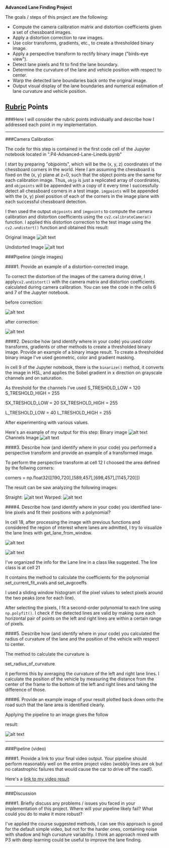 
**Advanced Lane Finding Project**

The goals / steps of this project are the following:

* Compute the camera calibration matrix and distortion coefficients given a set of chessboard images.
* Apply a distortion correction to raw images.
* Use color transforms, gradients, etc., to create a thresholded binary image.
* Apply a perspective transform to rectify binary image ("birds-eye view").
* Detect lane pixels and fit to find the lane boundary.
* Determine the curvature of the lane and vehicle position with respect to center.
* Warp the detected lane boundaries back onto the original image.
* Output visual display of the lane boundaries and numerical estimation of lane curvature and vehicle position.

[//]: # (Image References)

[image1]: ./camera_cal/calibration1.jpg "Distorted"
[image2]: ./output_images/stage0/undistorted_calibration1.jpg "Undistorted"
[image3]: ./test_images/test2.jpg "Distorted"
[image4]: ./output_images/stage1/undistorted_test2.jpg "Undistorted"
[image5]: ./output_images/stage1/binary.jpg "Binary"
[image6]: ./output_images/stage1/channels.jpg "Channels"
[image7]: ./output_images/stage1/straight_red.jpg "Straight"
[image8]: ./output_images/stage1/straight_red_warped.jpg "Warped"
[image9]: ./output_images/stage1/left_line.jpg "Left line"
[image10]: ./output_images/stage1/right_line.jpg "Right line"
[image11]: ./output_images/stage1/project_test5.jpg "Lane"

## [Rubric](https://review.udacity.com/#!/rubrics/571/view) Points
###Here I will consider the rubric points individually and describe how I addressed each point in my implementation.  

---
###Camera Calibration

The code for this step is contained in the first code cell of the Jupyter notebook located in ".P4-Advanced-Lane-Lineds.ipynb"

I start by preparing "objpoints", which will be the (x, y, z) coordinates of the chessboard corners in the world. Here I am assuming the chessboard is fixed on the (x, y) plane at z=0, such that the object points are the same for each calibration image.  Thus, `objp` is just a replicated array of coordinates, and `objpoints` will be appended with a copy of it every time I successfully detect all chessboard corners in a test image.  `imgpoints` will be appended with the (x, y) pixel position of each of the corners in the image plane with each successful chessboard detection.  

I then used the output `objpoints` and `imgpoints` to compute the camera calibration and distortion coefficients using the `cv2.calibrateCamera()` function.  I applied this distortion correction to the test image using the `cv2.undistort()` function and obtained this result:

Original Image
![alt text][image1]

Undistorted Image
![alt text][image2]

###Pipeline (single images)

####1. Provide an example of a distortion-corrected image.

To correct the distortion of the images of the camera during drive, I apply`cv2.undistort()` with the camera matrix and distortion coefficients calculated during camera calibration.
You can see the code in the cells 6 and 7 of the Jupyter notebook.

before correction:

![alt text][image3]

after correction:

![alt text][image4]

####2. Describe how (and identify where in your code) you used color transforms, gradients or other methods to create a thresholded binary image.  Provide an example of a binary image result.
To create a thresholded binary image I've used geometric, color and gradient masking.

In cell 9 of the Jupyter notebook, there is the `binarize()` method, it converts the image in HSL, and applies the
Sobel gradient in x direction on grayscale channels and on saturation.

As threshold for the channels I've used
S_TRESHOLD_LOW = 120
S_TRESHOLD_HIGH = 255

SX_TRESHOLD_LOW = 20
SX_TRESHOLD_HIGH = 255

L_TRESHOLD_LOW = 40
L_TRESHOLD_HIGH = 255

After experimenting with various values.

Here's an example of my output for this step:
Binary image
![alt text][image5]
Channels Image
![alt text][image6]

####3. Describe how (and identify where in your code) you performed a perspective transform and provide an example of a transformed image.

To perform the perspective transform at cell 12 I choosed
the area defined by the follwing corners:

corners = np.float32([[190,720],[589,457],[698,457],[1145,720]])

The result can be saw analyzing the following images:

Straight:
![alt text][image7]
Warped:
![alt text][image8]

####4. Describe how (and identify where in your code) you identified lane-line pixels and fit their positions with a polynomial?

In cell 18, after processing the image with previous functions and considered the region of interest where lanes
are admitted, I try to visualize the lane lines with get_lane_from_window.



![alt text][image9]

![alt text][image10]

I've organized the info for the Lane line in a class
like suggested.
The line class is at cell 21

It contains the method to calculate the coefficients for the polynomial set_current_fit_xvals and set_avgcoeffs

I used a sliding window histogram of the pixel values to select pixels around the two peaks (one for each line).

After selecting the pixels, I fit a second-order polynomial to each line using `np.polyfit()`. I check if the detected lines are valid by making sure each horizontal pair of points on the left and right lines are within a certain range of pixels.

####5. Describe how (and identify where in your code) you calculated the radius of curvature of the lane and the position of the vehicle with respect to center.

The method to calculate the curvature is

set_radius_of_curvature

it performs this by averaging the curvature of the left and right lane lines. I calculate the position of the vehicle by measuring the distance from the center of the frame to the bottom of the left and right lines and taking the difference of those.  

####6. Provide an example image of your result plotted back down onto the road such that the lane area is identified clearly.

Applying the pipeline to an image gives the follow

result:

![alt text][image11]

---

###Pipeline (video)

####1. Provide a link to your final video output.  Your pipeline should perform reasonably well on the entire project video (wobbly lines are ok but no catastrophic failures that would cause the car to drive off the road!).

Here's a [link to my video result](./processed_project_video.mp4)

---

###Discussion

####1. Briefly discuss any problems / issues you faced in your implementation of this project.  Where will your pipeline likely fail?  What could you do to make it more robust?

I've applied the course suggested methods, I can see
this approach is good for the default simple video, but not
for the harder ones, containing noise with shadow and high
curvature variability. I think an approach mixed with P3 with deep learning could be useful to improve the lane finding.
